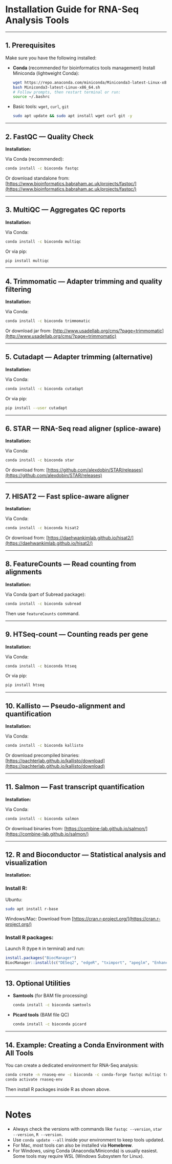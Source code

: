 # Installation Guide for RNA-Seq Analysis Tools

---

## 1. Prerequisites

Make sure you have the following installed:

* **Conda** (recommended for bioinformatics tools management)
  Install Miniconda (lightweight Conda):

  ```bash
  wget https://repo.anaconda.com/miniconda/Miniconda3-latest-Linux-x86_64.sh
  bash Miniconda3-latest-Linux-x86_64.sh
  # Follow prompts, then restart terminal or run:
  source ~/.bashrc
  ```

* Basic tools: `wget`, `curl`, `git`

  ```bash
  sudo apt update && sudo apt install wget curl git -y
  ```

---

## 2. FastQC — Quality Check

**Installation:**

Via Conda (recommended):

```bash
conda install -c bioconda fastqc
```

Or download standalone from:
[https://www.bioinformatics.babraham.ac.uk/projects/fastqc/](https://www.bioinformatics.babraham.ac.uk/projects/fastqc/)

---

## 3. MultiQC — Aggregates QC reports

**Installation:**

Via Conda:

```bash
conda install -c bioconda multiqc
```

Or via pip:

```bash
pip install multiqc
```

---

## 4. Trimmomatic — Adapter trimming and quality filtering

**Installation:**

Via Conda:

```bash
conda install -c bioconda trimmomatic
```

Or download jar from:
[http://www.usadellab.org/cms/?page=trimmomatic](http://www.usadellab.org/cms/?page=trimmomatic)

---

## 5. Cutadapt — Adapter trimming (alternative)

**Installation:**

Via Conda:

```bash
conda install -c bioconda cutadapt
```

Or via pip:

```bash
pip install --user cutadapt
```

---

## 6. STAR — RNA-Seq read aligner (splice-aware)

**Installation:**

Via Conda:

```bash
conda install -c bioconda star
```

Or download from:
[https://github.com/alexdobin/STAR/releases](https://github.com/alexdobin/STAR/releases)

---

## 7. HISAT2 — Fast splice-aware aligner

**Installation:**

Via Conda:

```bash
conda install -c bioconda hisat2
```

Or download from:
[https://daehwankimlab.github.io/hisat2/](https://daehwankimlab.github.io/hisat2/)

---

## 8. FeatureCounts — Read counting from alignments

**Installation:**

Via Conda (part of Subread package):

```bash
conda install -c bioconda subread
```

Then use `featureCounts` command.

---

## 9. HTSeq-count — Counting reads per gene

**Installation:**

Via Conda:

```bash
conda install -c bioconda htseq
```

Or via pip:

```bash
pip install htseq
```

---

## 10. Kallisto — Pseudo-alignment and quantification

**Installation:**

Via Conda:

```bash
conda install -c bioconda kallisto
```

Or download precompiled binaries:
[https://pachterlab.github.io/kallisto/download](https://pachterlab.github.io/kallisto/download)

---

## 11. Salmon — Fast transcript quantification

**Installation:**

Via Conda:

```bash
conda install -c bioconda salmon
```

Or download binaries from:
[https://combine-lab.github.io/salmon/](https://combine-lab.github.io/salmon/)

---

## 12. R and Bioconductor — Statistical analysis and visualization

**Installation:**

### Install R:

Ubuntu:

```bash
sudo apt install r-base
```

Windows/Mac: Download from [https://cran.r-project.org/](https://cran.r-project.org/)

### Install R packages:

Launch R (type `R` in terminal) and run:

```r
install.packages("BiocManager")
BiocManager::install(c("DESeq2", "edgeR", "tximport", "apeglm", "EnhancedVolcano"))
```

---

## 13. Optional Utilities

* **Samtools** (for BAM file processing)

  ```bash
  conda install -c bioconda samtools
  ```
* **Picard tools** (BAM file QC)

  ```bash
  conda install -c bioconda picard
  ```

---

## 14. Example: Creating a Conda Environment with All Tools

You can create a dedicated environment for RNA-Seq analysis:

```bash
conda create -n rnaseq-env -c bioconda -c conda-forge fastqc multiqc trimmomatic cutadapt star hisat2 subread htseq kallisto salmon samtools picard r-base
conda activate rnaseq-env
```

Then install R packages inside R as shown above.

---

# Notes

* Always check the versions with commands like `fastqc --version`, `star --version`, `R --version`.
* Use `conda update --all` inside your environment to keep tools updated.
* For Mac, most tools can also be installed via **Homebrew**.
* For Windows, using Conda (Anaconda/Miniconda) is usually easiest. Some tools may require WSL (Windows Subsystem for Linux).

